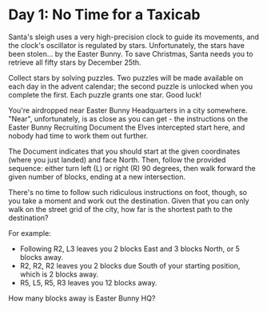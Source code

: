 Day 1: No Time for a Taxicab
============================

Santa's sleigh uses a very high-precision clock to guide its movements, and the
clock's oscillator is regulated by stars. Unfortunately, the stars have been
stolen... by the Easter Bunny. To save Christmas, Santa needs you to retrieve
all fifty stars by December 25th.

Collect stars by solving puzzles. Two puzzles will be made available on each day
in the advent calendar; the second puzzle is unlocked when you complete the
first. Each puzzle grants one star. Good luck!

You're airdropped near Easter Bunny Headquarters in a city somewhere. "Near",
unfortunately, is as close as you can get - the instructions on the Easter Bunny
Recruiting Document the Elves intercepted start here, and nobody had time to
work them out further.

The Document indicates that you should start at the given coordinates (where you
just landed) and face North. Then, follow the provided sequence: either turn left
(L) or right (R) 90 degrees, then walk forward the given number of blocks, ending
at a new intersection.

There's no time to follow such ridiculous instructions on foot, though, so you take
a moment and work out the destination. Given that you can only walk on the street
grid of the city, how far is the shortest path to the destination?

For example:

- Following R2, L3 leaves you 2 blocks East and 3 blocks North, or 5 blocks away.
- R2, R2, R2 leaves you 2 blocks due South of your starting position, which is
  2 blocks away.
- R5, L5, R5, R3 leaves you 12 blocks away.

How many blocks away is Easter Bunny HQ?
